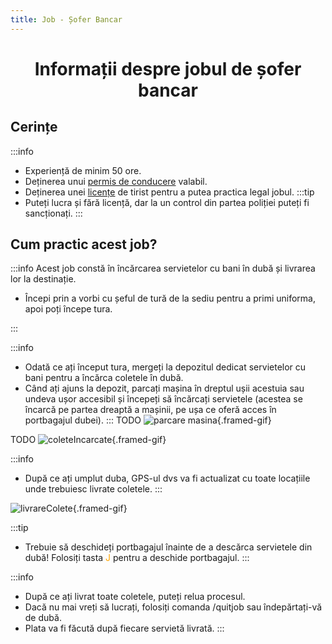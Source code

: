 ```yaml
---
title: Job - Șofer Bancar
---
```


<script setup> 
    import KeyIcon from '../.vitepress/components/KeyIcon.vue'
</script>

# <span class="title-font"><center>Informații despre jobul de șofer bancar</center></span>

## <span class="header-font">Cerințe</span>

:::info
- Experiență de minim 50 ore.
- Deținerea unui [permis de conducere](/general/scoala) valabil.
- Deținerea unei [licențe](/general/licente) de tirist pentru a putea practica legal jobul.
:::tip
- Puteți lucra și fără licență, dar la un control din partea poliției puteți fi sancționați.
:::

## <span class="header-font"> Cum practic acest job? </span>
:::info
Acest job constă în încărcarea servietelor cu bani în dubă și livrarea lor la destinație.

- Începi prin a vorbi cu șeful de tură de la sediu pentru a primi uniforma, apoi poți începe tura.
<!-- :::details NPC TODO
![](https://i.imgur.com/Y70TgIY.png){.framed-photo}
::: -->

<!-- To Remove this points -->
:::

:::info
- Odată ce ați început tura, mergeți la depozitul dedicat servietelor cu bani pentru a încărca coletele în dubă.
- Când ați ajuns la depozit, parcați mașina în dreptul ușii acestuia sau undeva ușor accesibil și începeți să încărcați servietele (acestea se încarcă pe partea dreaptă a mașinii, pe ușa ce oferă acces în portbagajul dubei).
:::
TODO
![parcare masina](https://i.imgur.com/rYblMB5.gif){.framed-gif}

TODO
![coleteIncarcate](https://i.imgur.com/Ro6XTaO.gif){.framed-gif}

:::info
- După ce ați umplut duba, GPS-ul dvs va fi actualizat cu toate locațiile unde trebuiesc livrate coletele.
:::

![livrareColete](https://i.imgur.com/ASosZSh.gif){.framed-gif}

:::tip
- Trebuie să deschideți portbagajul înainte de a descărca servietele din dubă! Folosiți tasta <span style="color:orange">J</span> pentru a deschide portbagajul.
:::

:::info
- După ce ați livrat toate coletele, puteți relua procesul.
- Dacă nu mai vreți să lucrați, folosiți comanda /quitjob sau îndepărtați-vă de dubă.
- Plata va fi făcută după fiecare servietă livrată.
:::